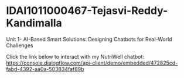 # IDAI1011000467-Tejasvi-Reddy-Kandimalla
Unit 1- AI-Based Smart Solutions: Designing Chatbots for Real-World Challenges

Click the link below to interact with my NutriWell chatbot:
https://console.dialogflow.com/api-client/demo/embedded/472825cd-fabd-4392-aa0a-503834faf89b
